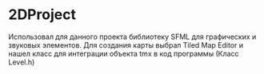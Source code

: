 # 2DProject
Использовал для данного проекта библиотеку SFML для графических и звуковых элементов. Для создания карты выбрал Tiled Map Editor и нашел класс для интеграции объекта tmx в код программы (Класс Level.h)
